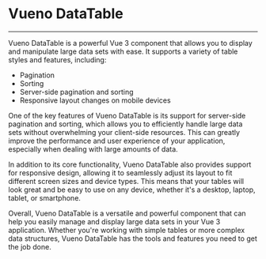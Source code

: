 # Vueno DataTable

---

Vueno DataTable is a powerful Vue 3 component that allows you to display and manipulate large data sets with ease. It supports a variety of table styles and features, including:

- Pagination
- Sorting
- Server-side pagination and sorting
- Responsive layout changes on mobile devices

One of the key features of Vueno DataTable is its support for server-side pagination and sorting, which allows you to efficiently handle large data sets without overwhelming your client-side resources. This can greatly improve the performance and user experience of your application, especially when dealing with large amounts of data.

In addition to its core functionality, Vueno DataTable also provides support for responsive design, allowing it to seamlessly adjust its layout to fit different screen sizes and device types. This means that your tables will look great and be easy to use on any device, whether it's a desktop, laptop, tablet, or smartphone.

Overall, Vueno DataTable is a versatile and powerful component that can help you easily manage and display large data sets in your Vue 3 application. Whether you're working with simple tables or more complex data structures, Vueno DataTable has the tools and features you need to get the job done.
